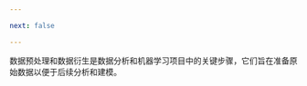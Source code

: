 ```yaml
---

next: false

---
```



<BlogInfo id="22" title="" author="白日梦想猿" pv=0 read_times=0 pre_cost_time="0" category="css学习" tag_list="['']" create_time="2023.11.04 17:23:12" update_time="2023.11.04 17:23:12" />数据预处理和数据衍生是数据分析和机器学习项目中的关键步骤，它们旨在准备原始数据以便于后续分析和建模。


<ActionBox />
